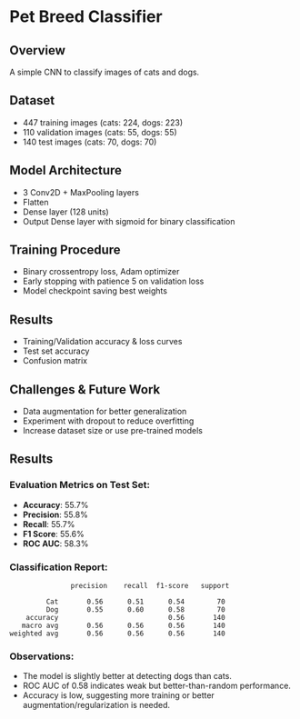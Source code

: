 # Pet Breed Classifier

## Overview
A simple CNN to classify images of cats and dogs.

## Dataset
- 447 training images (cats: 224, dogs: 223)
- 110 validation images (cats: 55, dogs: 55)
- 140 test images (cats: 70, dogs: 70)

## Model Architecture
- 3 Conv2D + MaxPooling layers
- Flatten
- Dense layer (128 units)
- Output Dense layer with sigmoid for binary classification

## Training Procedure
- Binary crossentropy loss, Adam optimizer
- Early stopping with patience 5 on validation loss
- Model checkpoint saving best weights

## Results
- Training/Validation accuracy & loss curves
- Test set accuracy
- Confusion matrix

## Challenges & Future Work
- Data augmentation for better generalization
- Experiment with dropout to reduce overfitting
- Increase dataset size or use pre-trained models

## Results

### Evaluation Metrics on Test Set:
- **Accuracy**: 55.7%
- **Precision**: 55.8%
- **Recall**: 55.7%
- **F1 Score**: 55.6%
- **ROC AUC**: 58.3%

### Classification Report:

                   precision    recall  f1-score   support

             Cat       0.56      0.51      0.54        70  
             Dog       0.55      0.60      0.58        70  
        accuracy                           0.56       140  
       macro avg       0.56      0.56      0.56       140
    weighted avg       0.56      0.56      0.56       140


### Observations:
- The model is slightly better at detecting dogs than cats.
- ROC AUC of 0.58 indicates weak but better-than-random performance.
- Accuracy is low, suggesting more training or better augmentation/regularization is needed.
